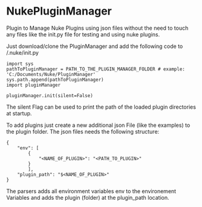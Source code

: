 # NukePluginManager

Plugin to Manage Nuke Plugins using json files without the need to touch any files like the init.py file 
for testing and using nuke plugins.


Just download/clone the PluginManager and add the following code to <user home directory>/.nuke/init.py

```
import sys
pathToPluginManager = PATH_TO_THE_PLUGIN_MANAGER_FOLDER # example: 'C:/Documents/Nuke/PluginManager'
sys.path.append(pathToPluginManager)
import pluginManager

pluginManager.init(silent=False)
```

The silent Flag can be used to print the path of the loaded plugin directories at startup.

To add plugins just create a new additional json File (like the examples) to the plugin folder.
The json files needs the following structure:

```
{
	"env": [
		{
			"<NAME_OF_PLUGIN>": "<PATH_TO_PLUGIN>"
		}
		],
	"plugin_path": "$<NAME_OF_PLUGIN>"
}
```

The parsers adds all environment variables env to the environement Variables and adds the plugin (folder) at the plugin_path location.
